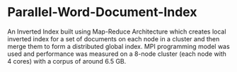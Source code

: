 # Parallel-Word-Document-Index

An Inverted Index built using Map-Reduce Architecture which creates local inverted index for a set of documents on each node in a cluster and then merge them to form a distributed global index. MPI programming model was used and performance was measured on a 8-node cluster (each node with 4 cores) with a corpus of around 6.5 GB.
